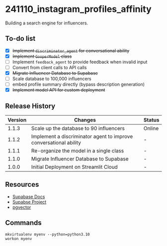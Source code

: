 # 241110_instagram_profiles_affinity
Building a search engine for influencers. 

## To-do list
- [x] ~~Implement `discriminator_agent` for conversational ability~~
- [x] ~~Implement `GooperModel` class~~
- [ ] Implement `feedback_agent` to provide feedback when invalid input
- [ ] Convert from client calls to API calls
- [x] ~~Migrate Influencer Database to Supabase~~
- [ ] Scale database to 100,000 influencers
- [ ] embed profile summary directly (bypass description generation)
- [x] ~~Implement model API for custom deployment~~

## Release History
| Version | Changes | Status |
|---------|---------|--------|
| 1.1.3     | Scale up the database to 90 influencers     | Online     |
| 1.1.2     | Implement a discriminator agent to improve conversational ability     | -     |
| 1.1.1     | Re-organize the model in a single class    | -     |
| 1.1.0     | Migrate Influencer Database to Supabase     | -     |
| 1.0.0     | Initial Deployment on Streamlit Cloud     | -     |

## Resources
- [Supabase Docs](https://supabase.com/docs/reference/python/introduction)
- [Supabse Project](https://supabase.com/dashboard/project/edcqmzluacqdqqmmklik)
- [pgvector](https://github.com/pgvector/pgvector)

## Commands
```
mkvirtualenv myenv --python=python3.10
workon myenv
```